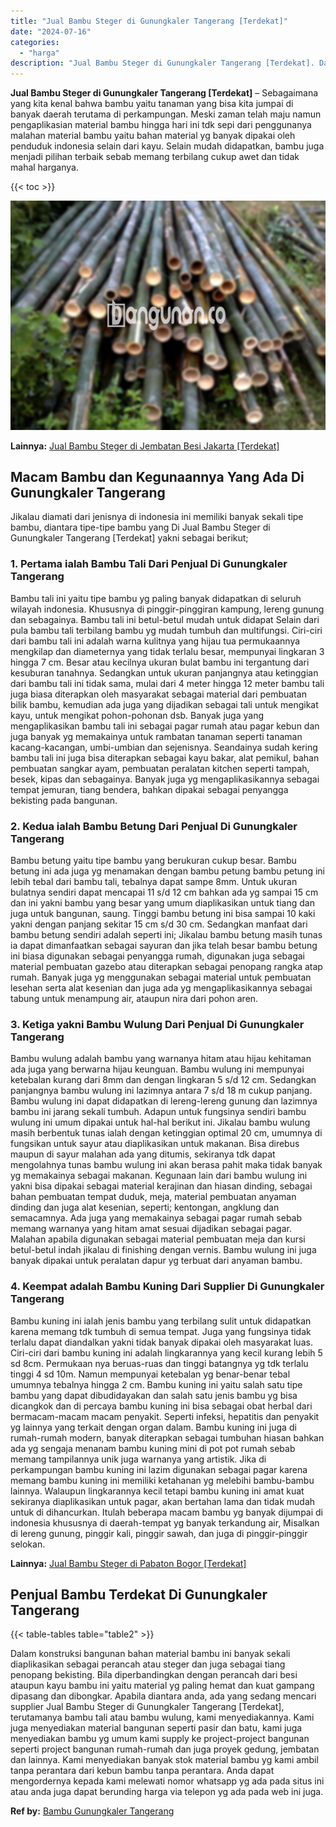 ```yaml
---
title: "Jual Bambu Steger di Gunungkaler Tangerang [Terdekat]"
date: "2024-07-16"
categories: 
  - "harga"
description: "Jual Bambu Steger di Gunungkaler Tangerang [Terdekat]. Dalam konstruksi bangunan bahan material bambu ini banyak sekali diaplikasikan sebagai perancah atau s..."
---
```


**Jual Bambu Steger di Gunungkaler Tangerang \[Terdekat\]** – Sebagaimana yang kita kenal bahwa bambu yaitu tanaman yang bisa kita jumpai di banyak daerah terutama di perkampungan. Meski zaman telah maju namun pengaplikasian material bambu hingga hari ini tdk sepi dari penggunanya malahan material bambu yaitu bahan material yg banyak dipakai oleh penduduk indonesia selain dari kayu. Selain mudah didapatkan, bambu juga menjadi pilihan terbaik sebab memang terbilang cukup awet dan tidak mahal harganya.

{{< toc >}}

![Jual Bambu Steger di Gunungkaler Tangerang [Terdekat]](/images/jual-bambu-tali-04.png)

**Lainnya:** [Jual Bambu Steger di Jembatan Besi Jakarta \[Terdekat\]](https://bambu.bangunan.co/jual-bambu-steger-di-jembatan-besi-jakarta-terdekat/)

## Macam Bambu dan Kegunaannya Yang Ada Di Gunungkaler Tangerang

Jikalau diamati dari jenisnya di indonesia ini memiliki banyak sekali tipe bambu, diantara tipe-tipe bambu yang Di Jual Bambu Steger di Gunungkaler Tangerang \[Terdekat\] yakni sebagai berikut;

### 1\. Pertama ialah Bambu Tali Dari Penjual Di Gunungkaler Tangerang

Bambu tali ini yaitu tipe bambu yg paling banyak didapatkan di seluruh wilayah indonesia. Khususnya di pinggir-pinggiran kampung, lereng gunung dan sebagainya. Bambu tali ini betul-betul mudah untuk didapat Selain dari pula bambu tali terbilang bambu yg mudah tumbuh dan multifungsi. Ciri-ciri dari bambu tali ini adalah warna kulitnya yang hijau tua permukaannya mengkilap dan diameternya yang tidak terlalu besar, mempunyai lingkaran 3 hingga 7 cm. Besar atau kecilnya ukuran bulat bambu ini tergantung dari kesuburan tanahnya. Sedangkan untuk ukuran panjangnya atau ketinggian dari bambu tali ini tidak sama, mulai dari 4 meter hingga 12 meter bambu tali juga biasa diterapkan oleh masyarakat sebagai material dari pembuatan bilik bambu, kemudian ada juga yang dijadikan sebagai tali untuk mengikat kayu, untuk mengikat pohon-pohonan dsb. Banyak juga yang mengaplikasikan bambu tali ini sebagai pagar rumah atau pagar kebun dan juga banyak yg memakainya untuk rambatan tanaman seperti tanaman kacang-kacangan, umbi-umbian dan sejenisnya. Seandainya sudah kering bambu tali ini juga bisa diterapkan sebagai kayu bakar, alat pemikul, bahan pembuatan sangkar ayam, pembuatan peralatan kitchen seperti tampah, besek, kipas dan sebagainya. Banyak juga yg mengaplikasikannya sebagai tempat jemuran, tiang bendera, bahkan dipakai sebagai penyangga bekisting pada bangunan.

### 2\. Kedua ialah Bambu Betung Dari Penjual Di Gunungkaler Tangerang

Bambu betung yaitu tipe bambu yang berukuran cukup besar. Bambu betung ini ada juga yg menamakan dengan bambu petung bambu petung ini lebih tebal dari bambu tali, tebalnya dapat sampe 8mm. Untuk ukuran bulatnya sendiri dapat mencapai 11 s/d 12 cm bahkan ada yg sampai 15 cm dan ini yakni bambu yang besar yang umum diaplikasikan untuk tiang dan juga untuk bangunan, saung. Tinggi bambu betung ini bisa sampai 10 kaki yakni dengan panjang sekitar 15 cm s/d 30 cm. Sedangkan manfaat dari bambu betung sendiri adalah seperti ini; Jikalau bambu betung masih tunas ia dapat dimanfaatkan sebagai sayuran dan jika telah besar bambu betung ini biasa digunakan sebagai penyangga rumah, digunakan juga sebagai material pembuatan gazebo atau diterapkan sebagai penopang rangka atap rumah. Banyak juga yg menggunakan sebagai material untuk pembuatan lesehan serta alat kesenian dan juga ada yg mengaplikasikannya sebagai tabung untuk menampung air, ataupun nira dari pohon aren.

### 3\. Ketiga yakni Bambu Wulung Dari Penjual Di Gunungkaler Tangerang

Bambu wulung adalah bambu yang warnanya hitam atau hijau kehitaman ada juga yang berwarna hijau keunguan. Bambu wulung ini mempunyai ketebalan kurang dari 8mm dan dengan lingkaran 5 s/d 12 cm. Sedangkan panjangnya bambu wulung ini lazimnya antara 7 s/d 18 m cukup panjang. Bambu wulung ini dapat didapatkan di lereng-lereng gunung dan lazimnya bambu ini jarang sekali tumbuh. Adapun untuk fungsinya sendiri bambu wulung ini umum dipakai untuk hal-hal berikut ini. Jikalau bambu wulung masih berbentuk tunas ialah dengan ketinggian optimal 20 cm, umumnya di fungsikan untuk sayur atau diaplikasikan untuk makanan. Bisa direbus maupun di sayur malahan ada yang ditumis, sekiranya tdk dapat mengolahnya tunas bambu wulung ini akan berasa pahit maka tidak banyak yg memakainya sebagai makanan. Kegunaan lain dari bambu wulung ini yakni bisa dipakai sebagai material kerajinan dan hiasan dinding, sebagai bahan pembuatan tempat duduk, meja, material pembuatan anyaman dinding dan juga alat kesenian, seperti; kentongan, angklung dan semacamnya. Ada juga yang memakainya sebagai pagar rumah sebab memang warnanya yang hitam amat sesuai dijadikan sebagai pagar. Malahan apabila digunakan sebagai material pembuatan meja dan kursi betul-betul indah jikalau di finishing dengan vernis. Bambu wulung ini juga banyak dipakai untuk peralatan dapur yg terbuat dari anyaman bambu.

### 4\. Keempat adalah Bambu Kuning Dari Supplier Di Gunungkaler Tangerang

Bambu kuning ini ialah jenis bambu yang terbilang sulit untuk didapatkan karena memang tdk tumbuh di semua tempat. Juga yang fungsinya tidak terlalu dapat diandalkan yakni tidak banyak dipakai oleh masyarakat luas. Ciri-ciri dari bambu kuning ini adalah lingkarannya yang kecil kurang lebih 5 sd 8cm. Permukaan nya beruas-ruas dan tinggi batangnya yg tdk terlalu tinggi 4 sd 10m. Namun mempunyai ketebalan yg benar-benar tebal umumnya tebalnya hingga 2 cm. Bambu kuning ini yaitu salah satu tipe bambu yang dapat dibudidayakan dan salah satu jenis bambu yg bisa dicangkok dan di percaya bambu kuning ini bisa sebagai obat herbal dari bermacam-macam macam penyakit. Seperti infeksi, hepatitis dan penyakit yg lainnya yang terkait dengan organ dalam. Bambu kuning ini juga di rumah-rumah modern, banyak diterapkan sebagai tumbuhan hiasan bahkan ada yg sengaja menanam bambu kuning mini di pot pot rumah sebab memang tampilannya unik juga warnanya yang artistik. Jika di perkampungan bambu kuning ini lazim digunakan sebagai pagar karena memang bambu kuning ini memiliki ketahanan yg melebihi bambu-bambu lainnya. Walaupun lingkarannya kecil tetapi bambu kuning ini amat kuat sekiranya diaplikasikan untuk pagar, akan bertahan lama dan tidak mudah untuk di dihancurkan. Itulah beberapa macam bambu yg banyak dijumpai di indonesia khususnya di daerah-tempat yg banyak terkandung air, Misalkan di lereng gunung, pinggir kali, pinggir sawah, dan juga di pinggir-pinggir selokan.

**Lainnya:** [Jual Bambu Steger di Pabaton Bogor \[Terdekat\]](https://bambu.bangunan.co/jual-bambu-steger-di-pabaton-bogor-terdekat/)

## Penjual Bambu Terdekat Di Gunungkaler Tangerang

{{< table-tables table="table2" >}}

Dalam konstruksi bangunan bahan material bambu ini banyak sekali diaplikasikan sebagai perancah atau steger dan juga sebagai tiang penopang bekisting. Bila diperbandingkan dengan perancah dari besi ataupun kayu bambu ini yaitu material yg paling hemat dan kuat gampang dipasang dan dibongkar. Apabila diantara anda, ada yang sedang mencari supplier Jual Bambu Steger di Gunungkaler Tangerang \[Terdekat\], terutamanya bambu tali atau bambu wulung, kami menyediakannya. Kami juga menyediakan material bangunan seperti pasir dan batu, kami juga menyediakan bambu yg umum kami supply ke project-project bangunan seperti project bangunan rumah-rumah dan juga proyek gedung, jembatan dan lainnya. Kami menyediakan banyak stok material bambu yg kami ambil tanpa perantara dari kebun bambu tanpa perantara. Anda dapat mengordernya kepada kami melewati nomor whatsapp yg ada pada situs ini atau anda juga dapat berunding harga via telepon yg ada pada web ini juga.

**Ref by:** [Bambu Gunungkaler Tangerang](https://id.wikipedia.org/wiki/Bambu)
